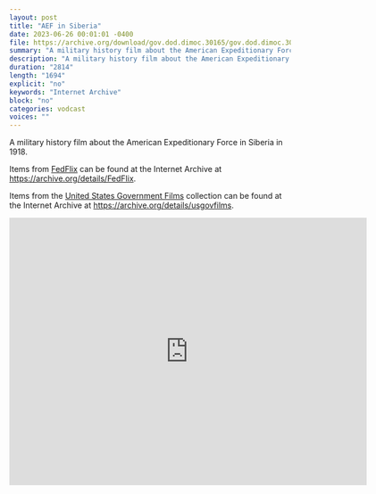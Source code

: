 ```yaml
---
layout: post
title: "AEF in Siberia"
date: 2023-06-26 00:01:01 -0400
file: https://archive.org/download/gov.dod.dimoc.30165/gov.dod.dimoc.30165_512kb.mp4
summary: "A military history film about the American Expeditionary Force in Siberia in 1918."
description: "A military history film about the American Expeditionary Force in Siberia in 1918."
duration: "2814"
length: "1694"
explicit: "no" 
keywords: "Internet Archive"
block: "no" 
categories: vodcast
voices: ""
---
```

A military history film about the American Expeditionary Force in Siberia in 1918.

Items from [FedFlix](https://archive.org/details/FedFlix?and%5B%5D=languageSorter%3A%22English%22&and%5B%5D=subject%3A%22dod.gov%22&and%5B%5D=subject%3A%22ntis.gov%22&and%5B%5D=subject%3A%22defenseimagery.mil%22&and%5B%5D=subject%3A%22usdoj.gov%22&and%5B%5D=subject%3A%22senate.gov%22&and%5B%5D=subject%3A%22dot.gov%22&and%5B%5D=subject%3A%22army.mil%22&and%5B%5D=subject%3A%22emergency+response%22&and%5B%5D=subject%3A%22frbsf.gov%22&and%5B%5D=subject%3A%22FBI%22&and%5B%5D=subject%3A%22domestic+preparedness%22&and%5B%5D=subject%3A%22emergency+education+network%22&and%5B%5D=subject%3A%22emergency+medical+system%22&and%5B%5D=subject%3A%22first+responders%22&and%5B%5D=subject%3A%22navy.mil%22&and%5B%5D=subject%3A%22treasury.gov%22&and%5B%5D=subject%3A%22usmint.gov%22&and%5B%5D=subject%3A%22war.gov%22&sort=week&page=1) can be found at the Internet Archive at <https://archive.org/details/FedFlix>.

Items from the [United States Government Films](https://archive.org/details/usgovfilms) collection can be found at the Internet Archive at <https://archive.org/details/usgovfilms>.

<iframe src="https://archive.org/embed/gov.dod.dimoc.30165" width="640" height="480" frameborder="0" webkitallowfullscreen="true" mozallowfullscreen="true" allowfullscreen></iframe>
